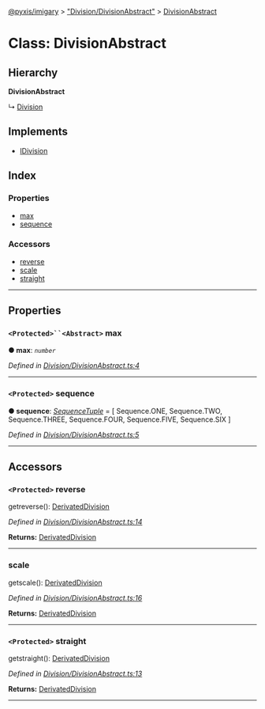 [@pyxis/imigary](../README.md) > ["Division/DivisionAbstract"](../modules/_division_divisionabstract_.md) > [DivisionAbstract](../classes/_division_divisionabstract_.divisionabstract.md)

# Class: DivisionAbstract

## Hierarchy

**DivisionAbstract**

↳  [Division](_division_division_.division.md)

## Implements

* [IDivision](../interfaces/_division_types_.idivision.md)

## Index

### Properties

* [max](_division_divisionabstract_.divisionabstract.md#max)
* [sequence](_division_divisionabstract_.divisionabstract.md#sequence)

### Accessors

* [reverse](_division_divisionabstract_.divisionabstract.md#reverse)
* [scale](_division_divisionabstract_.divisionabstract.md#scale)
* [straight](_division_divisionabstract_.divisionabstract.md#straight)

---

## Properties

<a id="max"></a>

### `<Protected>``<Abstract>` max

**● max**: *`number`*

*Defined in [Division/DivisionAbstract.ts:4](https://github.com/creaux/pyxis/blob/f13ba2a/packages/imigary/src/Division/DivisionAbstract.ts#L4)*

___
<a id="sequence"></a>

### `<Protected>` sequence

**● sequence**: *[SequenceTuple](../modules/_division_types_.md#sequencetuple)* =  [
    Sequence.ONE,
    Sequence.TWO,
    Sequence.THREE,
    Sequence.FOUR,
    Sequence.FIVE,
    Sequence.SIX
  ]

*Defined in [Division/DivisionAbstract.ts:5](https://github.com/creaux/pyxis/blob/f13ba2a/packages/imigary/src/Division/DivisionAbstract.ts#L5)*

___

## Accessors

<a id="reverse"></a>

### `<Protected>` reverse

getreverse(): [DerivatedDivision](../modules/_division_types_.md#derivateddivision)

*Defined in [Division/DivisionAbstract.ts:14](https://github.com/creaux/pyxis/blob/f13ba2a/packages/imigary/src/Division/DivisionAbstract.ts#L14)*

**Returns:** [DerivatedDivision](../modules/_division_types_.md#derivateddivision)

___
<a id="scale"></a>

###  scale

getscale(): [DerivatedDivision](../modules/_division_types_.md#derivateddivision)

*Defined in [Division/DivisionAbstract.ts:16](https://github.com/creaux/pyxis/blob/f13ba2a/packages/imigary/src/Division/DivisionAbstract.ts#L16)*

**Returns:** [DerivatedDivision](../modules/_division_types_.md#derivateddivision)

___
<a id="straight"></a>

### `<Protected>` straight

getstraight(): [DerivatedDivision](../modules/_division_types_.md#derivateddivision)

*Defined in [Division/DivisionAbstract.ts:13](https://github.com/creaux/pyxis/blob/f13ba2a/packages/imigary/src/Division/DivisionAbstract.ts#L13)*

**Returns:** [DerivatedDivision](../modules/_division_types_.md#derivateddivision)

___

